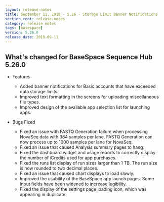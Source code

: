 ```yaml
---
layout: release-notes
title: September 11, 2018 - 5.26 - Storage Limit Banner Notifications
section_root: release-notes
category: release notes
tags: [basespace]
version: 5.26.0
release_date: 2018-09-11
---
```


## What's changed for BaseSpace Sequence Hub 5.26.0 

- Features

	- Added banner notifications for Basic accounts that have exceeded data storage limits.
  - Improved text formatting in the screens for uploading miscellaneous file types.
  - Improved design of the available app selection list for launching apps.

- Bugs Fixed

  - Fixed an issue with FASTQ Generation failure when processing NovaSeq data with 384 samples per lane. FASTQ Generation can now process up to 1000 samples per lane for NovaSeq.
  - Fixed an issue that caused Analysis summary pages to hang.
  - Fixed the dashboard widget and usage reports to correctly display the number of iCredits used for app purchases.
  - Fixed the runs list display of run sizes larger than 1 TB. The run size is now rounded to two decimal places.
  - Fixed an issue that caused chart displays to load slowly.
  - Improved the usability of the BaseSpace app launch pages. Some input fields have been widened to increase legibility.
  - Fixed the display of the settings page loading icon, which was appearing in duplicate.
